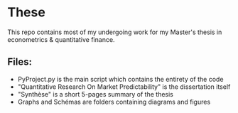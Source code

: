 # These

This repo contains most of my undergoing work for my Master's thesis in econometrics & quantitative finance.

## Files:
  - PyProject.py is the main script which contains the entirety of the code 
  - "Quantitative Research On Market Predictability" is the dissertation itself
  - "Synthèse" is a short 5-pages summary of the thesis
  - Graphs and Schémas are folders containing diagrams and figures
